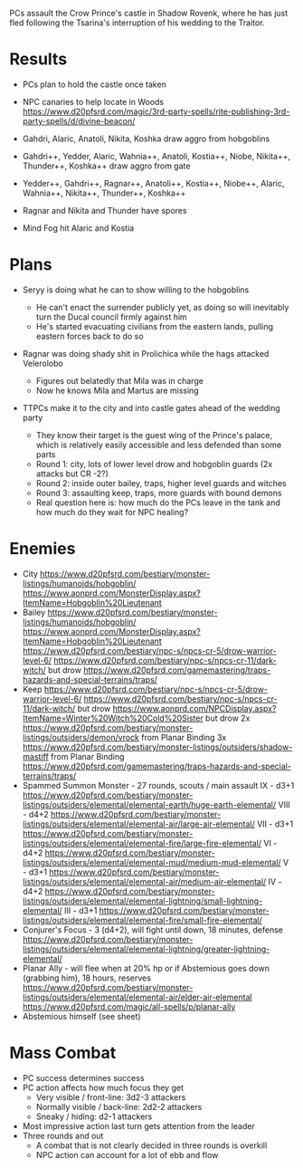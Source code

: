 PCs assault the Crow Prince's castle in Shadow Rovenk, where he has just fled following the Tsarina's interruption of his wedding to the Traitor.

# Results
- PCs plan to hold the castle once taken
- NPC canaries to help locate in Woods https://www.d20pfsrd.com/magic/3rd-party-spells/rite-publishing-3rd-party-spells/d/divine-beacon/
- Gahdri, Alaric, Anatoli, Nikita, Koshka draw aggro from hobgoblins
- Gahdri++, Yedder, Alaric, Wahnia++, Anatoli, Kostia++, Niobe, Nikita++, Thunder++, Koshka++ draw aggro from gate
- Yedder++, Gahdri++, Ragnar++, Anatoli++, Kostia++, Niobe++, Alaric, Wahnia++, Nikita++, Thunder++, Koshka++

- Ragnar and Nikita and Thunder have spores
- Mind Fog hit Alaric and Kostia

# Plans
- Seryy is doing what he can to show willing to the hobgoblins
  - He can't enact the surrender publicly yet, as doing so will inevitably turn the Ducal council firmly against him
  - He's started evacuating civilians from the eastern lands, pulling eastern forces back to do so

- Ragnar was doing shady shit in Prolichica while the hags attacked Velerolobo
  - Figures out belatedly that Mila was in charge
  - Now he knows Mila and Martus are missing

- TTPCs make it to the city and into castle gates ahead of the wedding party
  - They know their target is the guest wing of the Prince's palace, which is relatively easily accessible and less defended than some parts
  - Round 1: city, lots of lower level drow and hobgoblin guards (2x attacks but CR -2?)
  - Round 2: inside outer bailey, traps, higher level guards and witches
  - Round 3: assaulting keep, traps, more guards with bound demons
  - Real question here is: how much do the PCs leave in the tank and how much do they wait for NPC healing?

# Enemies
- City
  https://www.d20pfsrd.com/bestiary/monster-listings/humanoids/hobgoblin/
  https://www.aonprd.com/MonsterDisplay.aspx?ItemName=Hobgoblin%20Lieutenant
- Bailey
  https://www.d20pfsrd.com/bestiary/monster-listings/humanoids/hobgoblin/
  https://www.aonprd.com/MonsterDisplay.aspx?ItemName=Hobgoblin%20Lieutenant
  https://www.d20pfsrd.com/bestiary/npc-s/npcs-cr-5/drow-warrior-level-6/
  https://www.d20pfsrd.com/bestiary/npc-s/npcs-cr-11/dark-witch/ but drow
  https://www.d20pfsrd.com/gamemastering/traps-hazards-and-special-terrains/traps/
- Keep
  https://www.d20pfsrd.com/bestiary/npc-s/npcs-cr-5/drow-warrior-level-6/
  https://www.d20pfsrd.com/bestiary/npc-s/npcs-cr-11/dark-witch/ but drow
  https://www.aonprd.com/NPCDisplay.aspx?ItemName=Winter%20Witch%20Cold%20Sister but drow
  2x https://www.d20pfsrd.com/bestiary/monster-listings/outsiders/demon/vrock from Planar Binding
  3x https://www.d20pfsrd.com/bestiary/monster-listings/outsiders/shadow-mastiff from Planar Binding
  https://www.d20pfsrd.com/gamemastering/traps-hazards-and-special-terrains/traps/
- Spammed Summon Monster - 27 rounds, scouts / main assault
  IX - d3+1 https://www.d20pfsrd.com/bestiary/monster-listings/outsiders/elemental/elemental-earth/huge-earth-elemental/
  VIII - d4+2 https://www.d20pfsrd.com/bestiary/monster-listings/outsiders/elemental/elemental-air/large-air-elemental/
  VII - d3+1 https://www.d20pfsrd.com/bestiary/monster-listings/outsiders/elemental/elemental-fire/large-fire-elemental/
  VI - d4+2 https://www.d20pfsrd.com/bestiary/monster-listings/outsiders/elemental/elemental-mud/medium-mud-elemental/
  V - d3+1 https://www.d20pfsrd.com/bestiary/monster-listings/outsiders/elemental/elemental-air/medium-air-elemental/
  IV - d4+2 https://www.d20pfsrd.com/bestiary/monster-listings/outsiders/elemental/elemental-lightning/small-lightning-elemental/
  III - d3+1 https://www.d20pfsrd.com/bestiary/monster-listings/outsiders/elemental/elemental-fire/small-fire-elemental/
- Conjurer's Focus - 3 (d4+2), will fight until down, 18 minutes, defense
  https://www.d20pfsrd.com/bestiary/monster-listings/outsiders/elemental/elemental-lightning/greater-lightning-elemental/
- Planar Ally - will flee when at 20% hp or if Abstemious goes down (grabbing him), 18 hours, reserves
  https://www.d20pfsrd.com/bestiary/monster-listings/outsiders/elemental/elemental-air/elder-air-elemental
  https://www.d20pfsrd.com/magic/all-spells/p/planar-ally
- Abstemious himself (see sheet)


# Mass Combat
- PC success determines success
- PC action affects how much focus they get
  - Very visible / front-line: 3d2-3 attackers
  - Normally visible / back-line: 2d2-2 attackers
  - Sneaky / hiding: d2-1 attackers
- Most impressive action last turn gets attention from the leader
- Three rounds and out
  - A combat that is not clearly decided in three rounds is overkill
  - NPC action can account for a lot of ebb and flow
